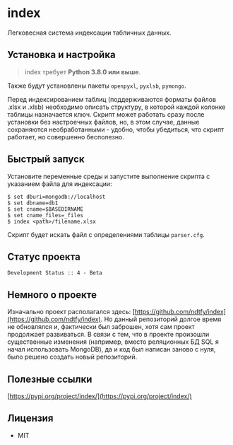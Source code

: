 # index

Легковесная система индексации табличных данных.

## Установка и настройка

> index требует **Python 3.8.0 или выше**.

Также будут установлены пакеты `openpyxl`, `pyxlsb`, `pymongo`.

Перед индексированием таблиц (поддерживаются форматы файлов .xlsx и .xlsb) необходимо описать структуру, в которой каждой колонке таблицы назначается ключ.
Скрипт может работать сразу после установки без настроечных файлов, но, в этом случае, данные сохраняются необработанными - удобно, чтобы убедиться, что скрипт работает, но совершенно бесполезно.

## Быстрый запуск

Установите переменные среды и запустите выполнение скрипта с указанием файла для индексации:
```
$ set dburi=mongodb://localhost
$ set dbname=db1
$ set cname=$BASEDIRNAME
$ set cname_files=_files
$ index <path>/filename.xlsx
```
Скрипт будет искать файл с определениями таблицы `parser.cfg`.

## Статус проекта

`Development Status :: 4 - Beta`

## Немного о проекте

Изначально проект располагался здесь: [https://github.com/ndtfy/index](https://github.com/ndtfy/index).
Но данный репозиторий долгое время не обновлялся и, фактически был заброшен, хотя сам проект продолжает развиваться. В связи с тем, что в проекте произошли существенные изменения (например, вместо реляционных БД SQL я начал использовать MongoDB), да и код был написан заново с нуля, было решено создать новый репозиторий.

## Полезные ссылки

[https://pypi.org/project/index/](https://pypi.org/project/index/)

## Лицензия

- MIT